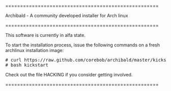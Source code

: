 ====================================================

Archibald - A community developed installer for Arch linux

====================================================

This software is currently in alfa state.

To start the installation process, issue the following commands on a fresh archlinux installation image:
<pre>
# curl https://raw.github.com/corebob/archibald/master/kickstart > kickstart
# bash kickstart
</pre>
Check out the file HACKING if you consider getting involved.

====================================================
